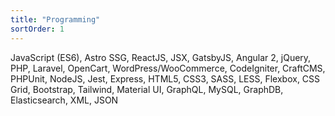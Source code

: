 ```yaml
---
title: "Programming"
sortOrder: 1
---
```


JavaScript (ES6), Astro SSG, ReactJS, JSX, GatsbyJS, Angular 2, jQuery, PHP, Laravel, OpenCart, WordPress/WooCommerce, CodeIgniter, CraftCMS, PHPUnit, NodeJS, Jest, Express, HTML5, CSS3, SASS, LESS, Flexbox, CSS Grid, Bootstrap, Tailwind, Material UI, GraphQL, MySQL, GraphDB, Elasticsearch, XML, JSON
